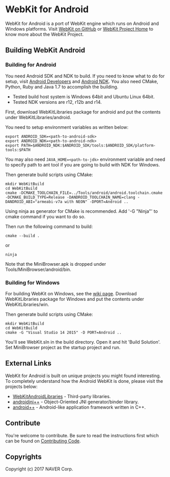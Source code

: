 # WebKit for Android

WebKit for Android is a port of WebKit engine which runs on Android and Windows platforms.
Visit [WebKit on GitHub](https://github.com/WebKit/webkit) or [WebKit Project Home](https://webkit.org) to know more about the WebKit Project.

## Building WebKit Android

### Building for Android

You need Android SDK and NDK to build. If you need to know what to do for setup, visit [Android Developers](https://developer.android.com/ndk/index.html) and [Android NDK](https://developer.android.com/ndk/index.html).
You also need CMake, Python, Ruby and Java 1.7 to accomplish the building.

* Tested build host system is Windows 64bit and Ubuntu Linux 64bit.
* Tested NDK versions are r12, r12b and r14. 

First, download WebKitLibraries package for android and put the contents under WebKitLibraries/android.

You need to setup environment variables as written below:
```
export ANDROID_SDK=<path-to-android-sdk>
export ANDROID_NDK=<path-to-android-ndk>
export PATH=$ANDROID_NDK:$ANDROID_SDK/tools:$ANDROID_SDK/platform-tools:$PATH
```
You may also need ```JAVA_HOME=<path-to-jdk>``` environment variable and need to specify path to ant tool if you are going to build with NDK for Windows.

Then generate build scripts using CMake:
```
mkdir WebKitBuild
cd WebKitBuild
cmake -DCMAKE_TOOLCHAIN_FILE=../Tools/android/android.toolchain.cmake -DCMAKE_BUILD_TYPE=Release -DANDROID_TOOLCHAIN_NAME=clang -DANDROID_ABI="armeabi-v7a with NEON" -DPORT=Android ..
```

Using ninja as generator for CMake is recommended. Add '-G "Ninja"' to cmake command if you want to do so.

Then run the following command to build:
```
cmake --build .
```
or
```
ninja
```

Note that the MiniBrowser.apk is dropped under Tools/MiniBrowser/android/bin.

### Building for Windows

For building WebKit on Windows, see the [wiki page](https://webkit.org/webkit-on-windows/).
Download WebKitLibraries package for Windows and put the contents under WebKitLibraries/win.

Then generate build scripts using CMake:
```
mkdir WebKitBuild
cd WebKitBuild
cmake -G "Visual Studio 14 2015" -D PORT=Android ..
```

You'll see WebKit.sln in the build directory. Open it and hit 'Build Solution'.
Set MiniBrowser project as the startup project and run.

## External Links

WebKit for Android is built on unique projects you might found interesting. To completely understand how the Android WebKit is done, please visit the projects below:

* [WebKitAndroidLibraries](https://github.com/daewoong-jang/webkit-android-libraries) - Third-party libraries.
* [androidjni++](https://github.com/daewoong-jang/androidjnipp) - Object-Oriented JNI generator/binder library.
* [android++](https://github.com/daewoong-jang/androidpp) - Android-like application framework written in C++.

## Contribute

You're welcome to contribute. Be sure to read the instructions first which can be found on [Contributing Code](https://webkit.org/contributing-code/).

## Copyrights

Copyright (c) 2017 NAVER Corp.
